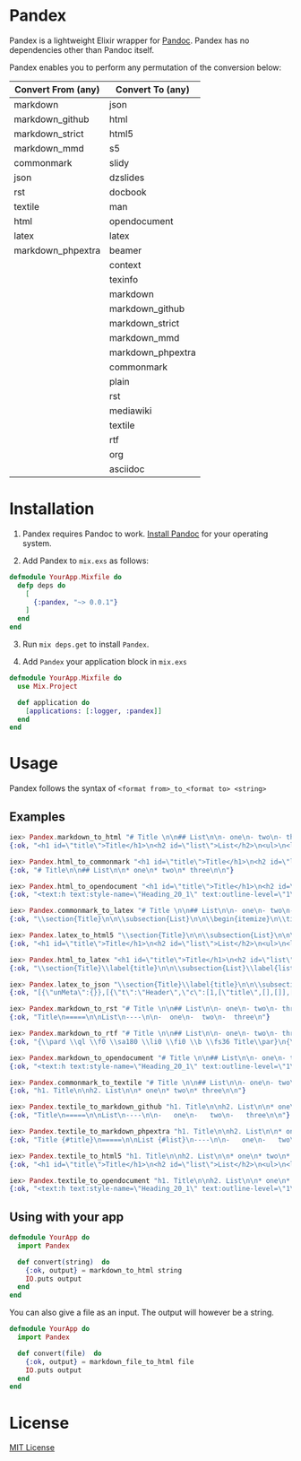 # Pandex

Pandex is a lightweight Elixir wrapper for [Pandoc](http://pandoc.org). Pandex has no dependencies other than Pandoc itself.

Pandex enables you to perform any permutation of the conversion below:

Convert From (any)| Convert To (any)
------------------|-------------------
markdown          | json
markdown_github   | html
markdown_strict   | html5
markdown_mmd      | s5
commonmark        | slidy
json              | dzslides
rst               | docbook
textile           | man
html              | opendocument
latex             | latex
markdown_phpextra | beamer
                  | context
                  | texinfo
                  | markdown
                  | markdown_github
                  | markdown_strict
                  | markdown_mmd
                  | markdown_phpextra
                  | commonmark
                  | plain
                  | rst
                  | mediawiki
                  | textile
                  | rtf
                  | org
                  | asciidoc

# Installation

1. Pandex requires Pandoc to work. [Install Pandoc](http://pandoc.org/installing.html) for your operating system.

2. Add Pandex to `mix.exs` as follows:
``` elixir
defmodule YourApp.Mixfile do
  defp deps do
    [
      {:pandex, "~> 0.0.1"}
    ]
  end
end
```

3. Run `mix deps.get` to install `Pandex`.

4. Add `Pandex` your application block in `mix.exs`
``` elixir
defmodule YourApp.Mixfile do
  use Mix.Project

  def application do
    [applications: [:logger, :pandex]]
  end
end
```

# Usage

Pandex follows the syntax of `<format from>_to_<format to> <string>`

## Examples

``` elixir
iex> Pandex.markdown_to_html "# Title \n\n## List\n\n- one\n- two\n- three\n"
{:ok, "<h1 id=\"title\">Title</h1>\n<h2 id=\"list\">List</h2>\n<ul>\n<li>one</li>\n<li>two</li>\n<li>three</li>\n</ul>\n"}

iex> Pandex.html_to_commonmark "<h1 id=\"title\">Title</h1>\n<h2 id=\"list\">List</h2>\n<ul>\n<li>one</li>\n<li>two</li>\n<li>three</li>\n</ul>\n"
{:ok, "# Title\n\n## List\n\n* one\n* two\n* three\n\n"}

iex> Pandex.html_to_opendocument "<h1 id=\"title\">Title</h1>\n<h2 id=\"list\">List</h2>\n<ul>\n<li>one</li>\n<li>two</li>\n<li>three</li>\n</ul>\n"
{:ok, "<text:h text:style-name=\"Heading_20_1\" text:outline-level=\"1\">Title</text:h>\n<text:h text:style-name=\"Heading_20_2\" text:outline-level=\"2\">List</text:h>\n<text:list text:style-name=\"L1\">\n  <text:list-item>\n    <text:p text:style-name=\"P1\">one</text:p>\n  </text:list-item>\n  <text:list-item>\n    <text:p text:style-name=\"P1\">two</text:p>\n  </text:list-item>\n  <text:list-item>\n    <text:p text:style-name=\"P1\">three</text:p>\n  </text:list-item>\n</text:list>\n"}

iex> Pandex.commonmark_to_latex "# Title \n\n## List\n\n- one\n- two\n- three\n"
{:ok, "\\section{Title}\n\n\\subsection{List}\n\n\\begin{itemize}\n\\tightlist\n\\item\n  one\n\\item\n  two\n\\item\n  three\n\\end{itemize}\n"}

iex> Pandex.latex_to_html5 "\\section{Title}\n\n\\subsection{List}\n\n\\begin{itemize}\n\\tightlist\n\\item\n  one\n\\item\n  two\n\\item\n  three\n\\end{itemize}\n"
{:ok, "<h1 id=\"title\">Title</h1>\n<h2 id=\"list\">List</h2>\n<ul>\n<li><p>one</p></li>\n<li><p>two</p></li>\n<li><p>three</p></li>\n</ul>\n"}

iex> Pandex.html_to_latex "<h1 id=\"title\">Title</h1>\n<h2 id=\"list\">List</h2>\n<ul>\n<li><p>one</p></li>\n<li><p>two</p></li>\n<li><p>three</p></li>\n</ul>\n"
{:ok, "\\section{Title}\\label{title}\n\n\\subsection{List}\\label{list}\n\n\\begin{itemize}\n\\item\n  one\n\\item\n  two\n\\item\n  three\n\\end{itemize}\n"}

iex> Pandex.latex_to_json "\\section{Title}\\label{title}\n\n\\subsection{List}\\label{list}\n\n\\begin{itemize}\n\\item\n  one\n\\item\n  two\n\\item\n  three\n\\end{itemize}\n"
{:ok, "[{\"unMeta\":{}},[{\"t\":\"Header\",\"c\":[1,[\"title\",[],[]],[{\"t\":\"Str\",\"c\":\"Title\"}]]},{\"t\":\"Header\",\"c\":[2,[\"list\",[],[]],[{\"t\":\"Str\",\"c\":\"List\"}]]},{\"t\":\"BulletList\",\"c\":[[{\"t\":\"Para\",\"c\":[{\"t\":\"Str\",\"c\":\"one\"}]}],[{\"t\":\"Para\",\"c\":[{\"t\":\"Str\",\"c\":\"two\"}]}],[{\"t\":\"Para\",\"c\":[{\"t\":\"Str\",\"c\":\"three\"}]}]]}]]\n"}

iex> Pandex.markdown_to_rst "# Title \n\n## List\n\n- one\n- two\n- three\n"
{:ok, "Title\n=====\n\nList\n----\n\n-  one\n-  two\n-  three\n"}

iex> Pandex.markdown_to_rtf "# Title \n\n## List\n\n- one\n- two\n- three\n"
{:ok, "{\\pard \\ql \\f0 \\sa180 \\li0 \\fi0 \\b \\fs36 Title\\par}\n{\\pard \\ql \\f0 \\sa180 \\li0 \\fi0 \\b \\fs32 List\\par}\n{\\pard \\ql \\f0 \\sa0 \\li360 \\fi-360 \\bullet \\tx360\\tab one\\par}\n{\\pard \\ql \\f0 \\sa0 \\li360 \\fi-360 \\bullet \\tx360\\tab two\\par}\n{\\pard \\ql \\f0 \\sa0 \\li360 \\fi-360 \\bullet \\tx360\\tab three\\sa180\\par}\n"}

iex> Pandex.markdown_to_opendocument "# Title \n\n## List\n\n- one\n- two\n- three\n"
{:ok, "<text:h text:style-name=\"Heading_20_1\" text:outline-level=\"1\">Title</text:h>\n<text:h text:style-name=\"Heading_20_2\" text:outline-level=\"2\">List</text:h>\n<text:list text:style-name=\"L1\">\n  <text:list-item>\n    <text:p text:style-name=\"P1\">one</text:p>\n  </text:list-item>\n  <text:list-item>\n    <text:p text:style-name=\"P1\">two</text:p>\n  </text:list-item>\n  <text:list-item>\n    <text:p text:style-name=\"P1\">three</text:p>\n  </text:list-item>\n</text:list>\n"}

iex> Pandex.commonmark_to_textile "# Title \n\n## List\n\n- one\n- two\n- three\n"
{:ok, "h1. Title\n\nh2. List\n\n* one\n* two\n* three\n\n"}

iex> Pandex.textile_to_markdown_github "h1. Title\n\nh2. List\n\n* one\n* two\n* three\n\n"
{:ok, "Title\n=====\n\nList\n----\n\n-   one\n-   two\n-   three\n\n"}

iex> Pandex.textile_to_markdown_phpextra "h1. Title\n\nh2. List\n\n* one\n* two\n* three\n\n"
{:ok, "Title {#title}\n=====\n\nList {#list}\n----\n\n-   one\n-   two\n-   three\n\n"}

iex> Pandex.textile_to_html5 "h1. Title\n\nh2. List\n\n* one\n* two\n* three\n\n"
{:ok, "<h1 id=\"title\">Title</h1>\n<h2 id=\"list\">List</h2>\n<ul>\n<li>one</li>\n<li>two</li>\n<li>three</li>\n</ul>\n"}

iex> Pandex.textile_to_opendocument "h1. Title\n\nh2. List\n\n* one\n* two\n* three\n\n"
{:ok, "<text:h text:style-name=\"Heading_20_1\" text:outline-level=\"1\">Title</text:h>\n<text:h text:style-name=\"Heading_20_2\" text:outline-level=\"2\">List</text:h>\n<text:list text:style-name=\"L1\">\n  <text:list-item>\n    <text:p text:style-name=\"P1\">one</text:p>\n  </text:list-item>\n  <text:list-item>\n    <text:p text:style-name=\"P1\">two</text:p>\n  </text:list-item>\n  <text:list-item>\n    <text:p text:style-name=\"P1\">three</text:p>\n  </text:list-item>\n</text:list>\n"}

```

## Using with your app

``` elixir
defmodule YourApp do
  import Pandex

  def convert(string)  do
    {:ok, output} = markdown_to_html string
    IO.puts output
  end
end
```

You can also give a file as an input. The output will however be a string.
``` elixir
defmodule YourApp do
  import Pandex

  def convert(file)  do
    {:ok, output} = markdown_file_to_html file
    IO.puts output
  end
end
```

# License

[MIT License](LICENSE)

